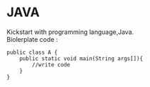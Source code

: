 # JAVA
Kickstart with programming language,Java.                                               
Biolerplate code :
```
public class A {
    public static void main(String args[]){
        //write code
    }
}
```
